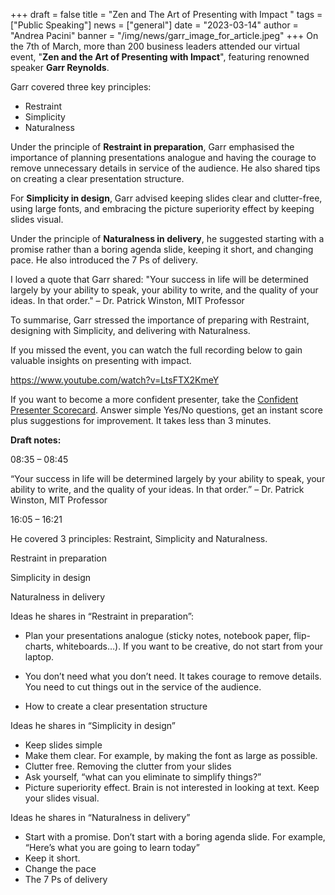 +++
draft = false
title = "Zen and The Art of Presenting with Impact "
tags = ["Public Speaking"]
news = ["general"]
date = "2023-03-14"
author = "Andrea Pacini"
banner = "/img/news/garr_image_for_article.jpeg"
+++
On the 7th of March, more than 200 business leaders attended our virtual event, "**Zen and the Art of Presenting with Impact**", featuring renowned speaker **Garr Reynolds**. 



Garr covered three key principles: 



* Restraint
* Simplicity 
* Naturalness



Under the principle of **Restraint in preparation**, Garr emphasised the importance of planning presentations analogue and having the courage to remove unnecessary details in service of the audience. He also shared tips on creating a clear presentation structure.



For **Simplicity in design**, Garr advised keeping slides clear and clutter-free, using large fonts, and embracing the picture superiority effect by keeping slides visual.



Under the principle of **Naturalness in delivery**, he suggested starting with a promise rather than a boring agenda slide, keeping it short, and changing pace. He also introduced the 7 Ps of delivery.



I loved a quote that Garr shared: "Your success in life will be determined largely by your ability to speak, your ability to write, and the quality of your ideas. In that order." – Dr. Patrick Winston, MIT Professor



To summarise, Garr stressed the importance of preparing with Restraint, designing with Simplicity, and delivering with Naturalness. 



If you missed the event, you can watch the full recording below to gain valuable insights on presenting with impact.



<https://www.youtube.com/watch?v=LtsFTX2KmeY>



If you want to become a more confident presenter, take the [Confident Presenter Scorecard](https://presentationscorecard.scoreapp.com/). Answer simple Yes/No questions, get an instant score plus suggestions for improvement. It takes less than 3 minutes.



**Draft notes:** 



08:35 – 08:45



“Your success in life will be determined largely by your ability to speak, your ability to write, and the quality of your ideas. In that order.” – Dr. Patrick Winston, MIT Professor 



16:05 – 16:21



He covered 3 principles: Restraint, Simplicity and Naturalness. 



Restraint in preparation

Simplicity in design 

Naturalness in delivery 



Ideas he shares in “Restraint in preparation”: 

* Plan your presentations analogue (sticky notes, notebook paper, flip-charts, whiteboards…). If you want to be creative, do not start from your laptop.  



* You don’t need what you don’t need. It takes courage to remove details. You need to cut things out in the service of the audience. 



* How to create a clear presentation structure 



Ideas he shares in “Simplicity in design” 



* Keep slides simple 
* Make them clear. For example, by making the font as large as possible.  
* Clutter free. Removing the clutter from your slides
* Ask yourself, “what can you eliminate to simplify things?” 
* Picture superiority effect. Brain is not interested in looking at text. Keep your slides visual. 



Ideas he shares in “Naturalness in delivery”



* Start with a promise. Don’t start with a boring agenda slide. For example, “Here’s what you are going to learn today”
* Keep it short. 
* Change the pace 
* The 7 Ps of delivery